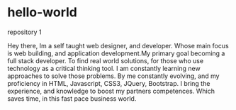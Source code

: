# hello-world
repository 1

<p>Hey there, 
Im a self taught web designer, and developer. Whose main focus is web building, and application development.My primary goal becoming a full stack developer. To find real world solutions, for those who use technology as a critical thinking tool. I am constantly learning new approaches to solve those problems.
By me constantly evolving, and my proficiency in HTML, Javascript, CSS3, JQuery, Bootstrap. I bring the experience, and knowledge to boost my partners competences. Which saves time, in this fast pace business world.</p>
